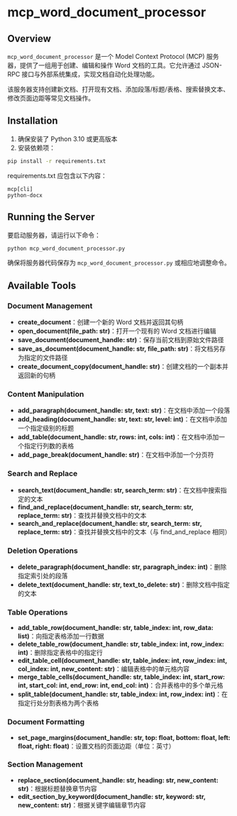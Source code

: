 # mcp_word_document_processor

## Overview

`mcp_word_document_processor` 是一个 Model Context Protocol (MCP) 服务器，提供了一组用于创建、编辑和操作 Word 文档的工具。它允许通过 JSON-RPC 接口与外部系统集成，实现文档自动化处理功能。

该服务器支持创建新文档、打开现有文档、添加段落/标题/表格、搜索替换文本、修改页面边距等常见文档操作。

## Installation

1. 确保安装了 Python 3.10 或更高版本
2. 安装依赖项：

```bash
pip install -r requirements.txt
```

requirements.txt 应包含以下内容：

```
mcp[cli]
python-docx
```

## Running the Server

要启动服务器，请运行以下命令：

```bash
python mcp_word_document_processor.py
```

确保将服务器代码保存为 `mcp_word_document_processor.py` 或相应地调整命令。

## Available Tools

### Document Management
- **create_document**：创建一个新的 Word 文档并返回其句柄
- **open_document(file_path: str)**：打开一个现有的 Word 文档进行编辑
- **save_document(document_handle: str)**：保存当前文档到原始文件路径
- **save_as_document(document_handle: str, file_path: str)**：将文档另存为指定的文件路径
- **create_document_copy(document_handle: str)**：创建文档的一个副本并返回新的句柄

### Content Manipulation
- **add_paragraph(document_handle: str, text: str)**：在文档中添加一个段落
- **add_heading(document_handle: str, text: str, level: int)**：在文档中添加一个指定级别的标题
- **add_table(document_handle: str, rows: int, cols: int)**：在文档中添加一个指定行列数的表格
- **add_page_break(document_handle: str)**：在文档中添加一个分页符

### Search and Replace
- **search_text(document_handle: str, search_term: str)**：在文档中搜索指定的文本
- **find_and_replace(document_handle: str, search_term: str, replace_term: str)**：查找并替换文档中的文本
- **search_and_replace(document_handle: str, search_term: str, replace_term: str)**：查找并替换文档中的文本（与 find_and_replace 相同）

### Deletion Operations
- **delete_paragraph(document_handle: str, paragraph_index: int)**：删除指定索引处的段落
- **delete_text(document_handle: str, text_to_delete: str)**：删除文档中指定的文本

### Table Operations
- **add_table_row(document_handle: str, table_index: int, row_data: list)**：向指定表格添加一行数据
- **delete_table_row(document_handle: str, table_index: int, row_index: int)**：删除指定表格中的指定行
- **edit_table_cell(document_handle: str, table_index: int, row_index: int, col_index: int, new_content: str)**：编辑表格中的单元格内容
- **merge_table_cells(document_handle: str, table_index: int, start_row: int, start_col: int, end_row: int, end_col: int)**：合并表格中的多个单元格
- **split_table(document_handle: str, table_index: int, row_index: int)**：在指定行处分割表格为两个表格

### Document Formatting
- **set_page_margins(document_handle: str, top: float, bottom: float, left: float, right: float)**：设置文档的页面边距（单位：英寸）

### Section Management
- **replace_section(document_handle: str, heading: str, new_content: str)**：根据标题替换章节内容
- **edit_section_by_keyword(document_handle: str, keyword: str, new_content: str)**：根据关键字编辑章节内容
